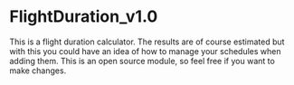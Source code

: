 FlightDuration_v1.0
===================

This is a flight duration calculator. The results are of course estimated but with this you could have an idea of how to manage your schedules when adding them. This is an open source module, so feel free if you want to make changes.